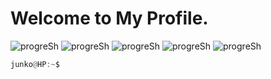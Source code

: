 # Welcome to My Profile.

![progreSh](https://user-images.githubusercontent.com/123421677/214167332-3e9fd46c-8b36-48a0-9df7-0f7aeffeae30.gif)
![progreSh](https://user-images.githubusercontent.com/123421677/214167332-3e9fd46c-8b36-48a0-9df7-0f7aeffeae30.gif)
![progreSh](https://user-images.githubusercontent.com/123421677/214167332-3e9fd46c-8b36-48a0-9df7-0f7aeffeae30.gif)
![progreSh](https://user-images.githubusercontent.com/123421677/214167332-3e9fd46c-8b36-48a0-9df7-0f7aeffeae30.gif)
![progreSh](https://user-images.githubusercontent.com/123421677/214167332-3e9fd46c-8b36-48a0-9df7-0f7aeffeae30.gif)
```v
junko@HP:~$
```


<!--
**Junko01/Junko01** is a ✨ _special_ ✨ repository because its `README.md` (this file) appears on your GitHub profile.

Here are some ideas to get you started:

- 🔭 I’m currently working on ...
- 🌱 I’m currently learning ...
- 👯 I’m looking to collaborate on ...
- 🤔 I’m looking for help with ...
- 💬 Ask me about ...
- 📫 How to reach me: ...
- 😄 Pronouns: ...
- ⚡ Fun fact: ...
-->
